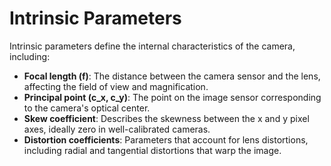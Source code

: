 # Intrinsic Parameters

Intrinsic parameters define the internal characteristics of the camera, including:

- **Focal length (f)**: The distance between the camera sensor and the lens, affecting the field of view and magnification.
- **Principal point (c_x, c_y)**: The point on the image sensor corresponding to the camera's optical center.
- **Skew coefficient**: Describes the skewness between the x and y pixel axes, ideally zero in well-calibrated cameras.
- **Distortion coefficients**: Parameters that account for lens distortions, including radial and tangential distortions that warp the image.
